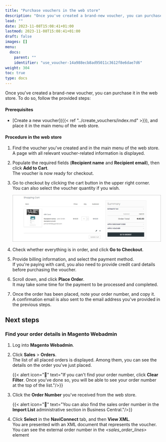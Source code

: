 ```yaml
---
title: "Purchase vouchers in the web store"
description: "Once you've created a brand-new voucher, you can purchase it in the web store."
lead: ""
date: 2023-11-08T15:08:41+01:00
lastmod: 2023-11-08T15:08:41+01:00
draft: false
images: []
menu:
  docs:
    parent: ""
    identifier: "use_voucher-14a988ecb8ad95011c3612f8e6dae7d6"
weight: 304
toc: true
type: docs
---
```


Once you've created a brand-new voucher, you can purchase it in the web store. To do so, follow the provided steps:

#### Prerequisites

- [Create a new voucher]({{< ref "../create_vouchers/index.md" >}}), and place it in the main menu of the web store.

#### Procedure in the web store

1. Find the voucher you've created and  in the main menu of the web store.       
   A page with all relevant voucher-related information is displayed.
2. Populate the required fields (**Recipient name** and **Recipient email**), then click **Add to Cart**.     
   The voucher is now ready for checkout.
3. Go to checkout by clicking the cart button in the upper right corner.      
   You can also select the voucher quantity if you wish.       

   ![voucher_checkout](Images/voucher_checkout.PNG)

4. Check whether everything is in order, and click **Go to Checkout**.
5. Provide billing information, and select the payment method.      
   If you're paying with card, you also need to provide credit card details before purchasing the voucher.
6. Scroll down, and click **Place Order**.    
   It may take some time for the payment to be processed and completed.
7. Once the order has been placed, note your order number, and copy it.       
   A confirmation email is also sent to the email address you've provided in the previous steps.


## Next steps

### Find your order details in Magento Webadmin

1. Log into **Magento Webadmin**.
2. Click **Sales** > **Orders**.     
   The list of all placed orders is displayed. Among them, you can see the details on the order you've just placed.      

   {{< alert icon="📝" text="If you can't find your order number, click <b>Clear Filter</b>. Once you've done so, you will be able to see your order number at the top of the list."/>}}

3. Click the **Order Number** you've received from the web store.        

   {{< alert icon="📝" text="You can also find the sales order number in the <b>Import List</b> administrative section in Business Central."/>}}

4. Click **Select** in the **NaviConnect** tab, and then **View XML**.       
   You are presented with an XML document that represents the voucher. You can see the external order number in the *<sales_order_lines>* element
